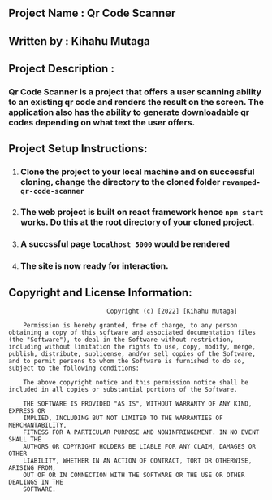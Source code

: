 ## Project Name : Qr Code Scanner

## Written by : Kihahu Mutaga

## Project Description :
### Qr Code Scanner is a project that offers a user scanning ability to an existing qr code and renders the result on the screen. The application also has the ability to generate downloadable qr codes depending on what text the user offers.

## Project Setup Instructions:
1.  ### Clone the project to your local machine and on successful cloning, change the directory to the cloned folder `revamped-qr-code-scanner`

2.  ### The web project is built on react framework hence `npm start` works. Do this at the root directory of your cloned project.

3.  ### A succssful page `localhost 5000` would be rendered

4.  ### The site is now ready for interaction.
   
## Copyright and License Information:

                               Copyright (c) [2022] [Kihahu Mutaga]

        Permission is hereby granted, free of charge, to any person obtaining a copy of this software and associated documentation files (the "Software"), to deal in the Software without restriction, including without limitation the rights to use, copy, modify, merge, publish, distribute, sublicense, and/or sell copies of the Software, and to permit persons to whom the Software is furnished to do so, subject to the following conditions:

        The above copyright notice and this permission notice shall be included in all copies or substantial portions of the Software.

        THE SOFTWARE IS PROVIDED "AS IS", WITHOUT WARRANTY OF ANY KIND, EXPRESS OR
        IMPLIED, INCLUDING BUT NOT LIMITED TO THE WARRANTIES OF MERCHANTABILITY,
        FITNESS FOR A PARTICULAR PURPOSE AND NONINFRINGEMENT. IN NO EVENT SHALL THE
        AUTHORS OR COPYRIGHT HOLDERS BE LIABLE FOR ANY CLAIM, DAMAGES OR OTHER
        LIABILITY, WHETHER IN AN ACTION OF CONTRACT, TORT OR OTHERWISE, ARISING FROM,
        OUT OF OR IN CONNECTION WITH THE SOFTWARE OR THE USE OR OTHER DEALINGS IN THE
        SOFTWARE.
